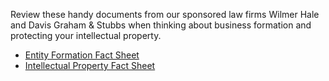 Review these handy documents from our sponsored law firms Wilmer Hale and Davis Graham & Stubbs when thinking about business formation and protecting your intellectual property.
- [Entity Formation Fact Sheet](https://github.com/GoCodeColorado/GoCodeColorado-kbase-public/raw/master/Go%20Code%20-%20Entity%20Formation%20Fact%20Sheet%20(03April17%20DGS%20Draft).pdf)
- [Intellectual Property Fact Sheet](https://github.com/GoCodeColorado/GoCodeColorado-kbase-public/raw/master/2017%20Go%20Code%20Colorado%20-%20IP%20Fact%20Sheet.pdf)
